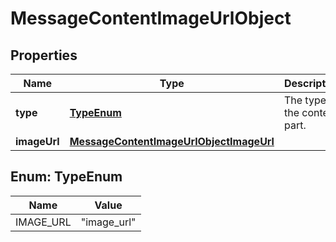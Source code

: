 # MessageContentImageUrlObject

## Properties
Name | Type | Description | Notes
------------ | ------------- | ------------- | -------------
**type** | [**TypeEnum**](#TypeEnum) | The type of the content part. | 
**imageUrl** | [**MessageContentImageUrlObjectImageUrl**](MessageContentImageUrlObjectImageUrl.md) |  | 

<a name="TypeEnum"></a>
## Enum: TypeEnum
Name | Value
---- | -----
IMAGE_URL | &quot;image_url&quot;
